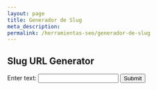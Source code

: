 ```yaml
---
layout: page
title: Generador de Slug
meta_description: 
permalink: /herramientas-seo/generador-de-slug
---
```


<div class="stripes"></div>
<section class="slug__wrapper">
  <div class="slug__form">
    <!--Title-->
    <h1> Slug URL Generator</h1>
    <!--Form-->
    <label for="text-for-url">Enter text: </label>
    <input type="text" name="text-for-url" id="formText" onkeypress="return searchKeyPress(event);">
    <input type="submit" value="Submit" id="slug__button" onclick="createSlugURL()">
  </div>
  <!--Result-->
  <div class="result">
    <p id="slug-url"></p>
  </div>

</section>


<script>
 function createSlugURL() {
  //Create the URL
  var str = document.getElementById("formText").value;
  var slugStr = str.trim()
    .split(" ")
    .reduce(function(prev, next) {
      return prev.concat([next]);
     // return prev.concat([next.toLowerCase()]); // IN PROGRESS
    }, [])
    .join("-");
  
  //Styling for the 'result' div
  var result = document.querySelector(".result");
  result.classList.add("showResult");
  
   if (str == "") {
     document.getElementById("slug-url").innerHTML = "Please enter text.";
   }
  
 //Display result
  if (str != "") {
    var slugFinal = slugStr.replace("&", "and");
    document.getElementById("slug-url").innerHTML = slugFinal;
  }
}

/*Click button if enter key pressed*/
function searchKeyPress(e) {
  e = e || window.event;
  if (e.keyCode == 13) {
    document.getElementById("slug__button").click();
    return false;
  }
  return true;
}


//Titlecase the string --- IN PROGRESS
String.prototype.toTitleCase = function() {
  var i, j, strTitle, lowers;
  strTitle = this.replace(/([^\W_]+[^\s-]*) */g, function(txt) {
    return txt.charAt(0).toUpperCase() + txt.substr(1).toLowerCase();
  });

  // Certain minor words should be left lowercase 
  lowers = ['A', 'An', 'The', 'And', 'But', 'Or', 'For', 'Nor', 'As', 'At', 
  'By', 'For', 'From', 'In', 'Into', 'Near', 'Of', 'On', 'Onto', 'To', 'With', 'Is'];
  for (i = 0, j = lowers.length; i < j; i++) 
    strTitle = strTitle.replace(new RegExp('\\s' + lowers[i] + '\\s', 'g'), 
      function(txt) {
        return txt.toLowerCase();
      });
  return strTitle;
}
</script>



